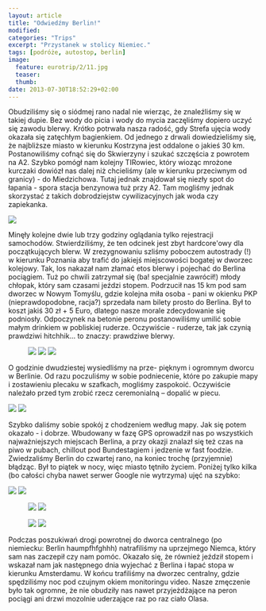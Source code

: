 ```yaml
---
layout: article
title: "Odwiedźmy Berlin!"
modified:
categories: "Trips"
excerpt: "Przystanek w stolicy Niemiec."
tags: [podróże, autostop, berlin]
image:
  feature: eurotrip/2/11.jpg
  teaser:
  thumb:
date: 2013-07-30T18:52:29+02:00
---
```

Obudziliśmy się o siódmej rano nadal nie wierząc, że znaleźliśmy się w takiej dupie. Bez wody do picia i wody do mycia zaczęliśmy dopiero uczyć się zawodu blerwy. Krótko potrwała nasza radość, gdy Strefa ujęcia wody okazała się zatęchłym bagienkiem. Od jednego z drwali dowiedzieliśmy się, że najbliższe miasto w kierunku Kostrzyna jest oddalone o jakieś 30 km. Postanowiliśmy cofnąć się do Skwierzyny i szukać szczęścia z powrotem na A2. Szybko pomógł nam kolejny TIRowiec, który wioząc mrożone kurczaki dowiózł nas dalej niż chcieliśmy (ale w kierunku przeciwnym od granicy) - do Miedzichowa. Tutaj jednak znajdował się niezły spot do łapania - spora stacja benzynowa tuż przy A2. Tam mogliśmy jednak skorzystać z takich dobrodziejstw cywilizacyjnych jak woda czy zapiekanka.

<img src="http://nikodamn.github.io/images/eurotrip/2/1.jpg">

Minęły kolejne dwie lub trzy godziny oglądania tylko rejestracji samochodów. Stwierdziliśmy, że ten odcinek jest zbyt hardcore'owy dla początkujących blerw. W zrezygnowaniu szliśmy poboczem autostrady (!) w kierunku Poznania aby trafić do jakiejś miejscowości bogatej w dworzec kolejowy. Tak, los nakazał nam złamać etos blerwy i pojechać do Berlina pociągiem. Tuż po chwili zatrzymał się (ba! specjalnie zawrócił!) młody chłopak, który sam czasami jeździ stopem. Podrzucił nas 15 km pod sam dworzec w Nowym Tomyślu, gdzie kolejna miła osoba - pani w okienku PKP (nieprawdopodobne, racja?) sprzedała nam bilety prosto do Berlina. Był to koszt jakiś 30 zł + 5 Euro, dlatego nasze morale zdecydowanie się podniosły. Odpoczynek na betonie peronu postanowiliśmy umilić sobie małym drinkiem w pobliskiej ruderze. Oczywiście - ruderze, tak jak czynią prawdziwi hitchhik... to znaczy: prawdziwe blerwy.

<figure class="third">
<img src="http://nikodamn.github.io/images/eurotrip/2/2.jpg">
<img src="http://nikodamn.github.io/images/eurotrip/2/3.jpg">
<img src="http://nikodamn.github.io/images/eurotrip/2/4.jpg">
</figure>

O godzinie dwudziestej wysiedliśmy na prze- pięknym i ogromnym dworcu w Berlinie. Od razu poczuliśmy w sobie podniecenie, które po zakupie mapy i zostawieniu plecaku w szafkach, mogliśmy zaspokoić. Oczywiście należało przed tym zrobić rzecz ceremonialną – dopalić w piecu.

<img src="http://nikodamn.github.io/images/eurotrip/2/5.jpg">

<img src="http://nikodamn.github.io/images/eurotrip/2/6.jpg">

Szybko daliśmy sobie spokój z chodzeniem według mapy. Jak się potem okazało - i dobrze. Wbudowany w fazę GPS oprowadził nas po wszystkich najważniejszych miejscach Berlina, a przy okazji znalazł się też czas na piwo w pubach, chillout pod Bundestagiem i jedzenie w fast foodzie. Zwiedzaliśmy Berlin do czwartej rano, na koniec trochę (przyjemnie) błądząc. Był to piątek w nocy, więc miasto tętniło życiem. Poniżej tylko kilka (bo całości chyba nawet serwer Google nie wytrzyma) ujęć na szybko:

<img src="http://nikodamn.github.io/images/eurotrip/2/7.jpg">

<img src="http://nikodamn.github.io/images/eurotrip/2/8.jpg">

<figure class="half">
<img src="http://nikodamn.github.io/images/eurotrip/2/9.jpg">
<img src="http://nikodamn.github.io/images/eurotrip/2/10.jpg">
</figure>

<figure class="half">
<img src="http://nikodamn.github.io/images/eurotrip/2/11.jpg">
<img src="http://nikodamn.github.io/images/eurotrip/2/12.jpg">
</figure>

Podczas poszukiwań drogi powrotnej do dworca centralnego (po niemiecku: Berlin haumpfhfghhh) natrafiliśmy na uprzejmego Niemca, który sam nas zaczepił czy nam pomóc. Okazało się, że również jeździł stopem i wskazał nam jak następnego dnia wyjechać z Berlina i łapać stopa w kierunku Amsterdamu. W końcu trafiliśmy na dworzec centralny, gdzie spędziliśmy noc pod czujnym okiem monitoringu video. Nasze zmęczenie było tak ogromne, że nie obudziły nas nawet przyjeżdżające na peron pociągi ani drzwi mozolnie uderzające raz po raz ciało Olasa.
